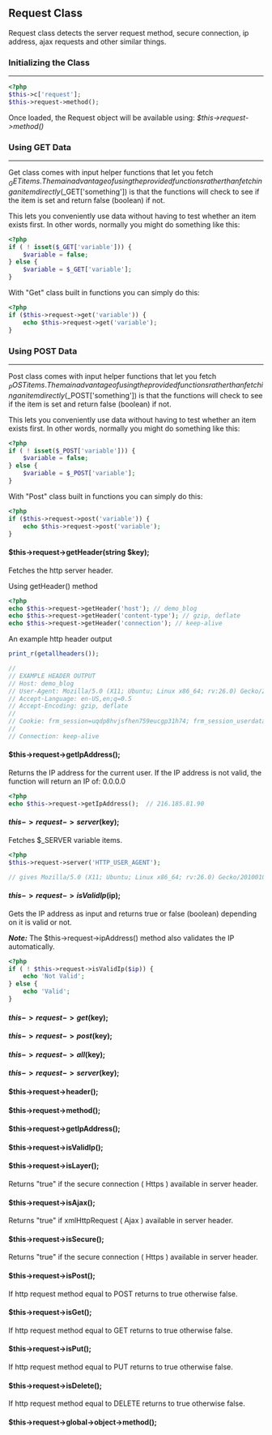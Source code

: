 
## Request Class

Request class detects the server request method, secure connection, ip address, ajax requests and other similar things.

### Initializing the Class

------

```php
<?php
$this->c['request'];
$this->request->method();
```

Once loaded, the Request object will be available using: <dfn>$this->request->method()</dfn>

### Using GET Data

------

Get class comes with input helper functions that let you fetch $_GET items. The main advantage of using the provided functions rather than fetching an item directly ($_GET['something']) is that the functions will check to see if the item is set and return false (boolean) if not. 

This lets you conveniently use data without having to test whether an item exists first. In other words, normally you might do something like this:

```php
<?php
if ( ! isset($_GET['variable'])) {
    $variable = false;
} else {
    $variable = $_GET['variable'];
}
```

With "Get" class built in functions you can simply do this:

```php
<?php
if ($this->request->get('variable')) {
	echo $this->request->get('variable');
}
```

### Using POST Data

------

Post class comes with input helper functions that let you fetch $_POST items. The main advantage of using the provided functions rather than fetching an item directly ($_POST['something']) is that the functions will check to see if the item is set and return false (boolean) if not. 

This lets you conveniently use data without having to test whether an item exists first. In other words, normally you might do something like this:

```php
<?php
if ( ! isset($_POST['variable'])) {
    $variable = false;
} else {
    $variable = $_POST['variable'];
}
```

With "Post" class built in functions you can simply do this:

```php
<?php
if ($this->request->post('variable')) {
	echo $this->request->post('variable');
}
```

#### $this->request->getHeader(string $key);

Fetches the http server header.

Using getHeader() method

```php
<?php
echo $this->request->getHeader('host'); // demo_blog
echo $this->request->getHeader('content-type'); // gzip, deflate
echo $this->request->getHeader('connection'); // keep-alive
```
An example http header output

```php
print_r(getallheaders());

// 
// EXAMPLE HEADER OUTPUT
// Host: demo_blog 
// User-Agent: Mozilla/5.0 (X11; Ubuntu; Linux x86_64; rv:26.0) Gecko/20100101 Firefox/26.0 Accept: text/html,application/xhtml+xml,application/xml;q=0.9,*/\*;q=0.8
// Accept-Language: en-US,en;q=0.5 
// Accept-Encoding: gzip, deflate 
// 
// Cookie: frm_session=uqdp8hvjsfhen759eucgp31h74; frm_session_userdata=a%3A4%3A%7Bs%3A10%3A%22session_id%22%3Bs%3A26%3A%22uqdp8hvjsfhen759eucgp31h74%22%3Bs%3A10%3A%22ip_address%22%3Bs%3A9%3A%22127.0.0.1%22%3Bs%3A10%3A%22user_agent%22%3Bs%3A50%3A%22Mozilla%2F5.0+%28X11%3B+Ubuntu%3B+Linux+x86_64%3B+rv%3A26.0%29+G%22%3Bs%3A13%3A%22last_activity%22%3Bi%3A1389947182%3B%7D75f0224d5214efb875c685a30eda7f06
// 
// Connection: keep-alive 
```

#### $this->request->getIpAddress();

Returns the IP address for the current user. If the IP address is not valid, the function will return an IP of: 0.0.0.0

```php
<?php
echo $this->request->getIpAddress();  // 216.185.81.90
```

#### $this->request->server($key);

Fetches $_SERVER variable items.

```php
<?php
$this->request->server('HTTP_USER_AGENT');  

// gives Mozilla/5.0 (X11; Ubuntu; Linux x86_64; rv:26.0) Gecko/20100101 Firefox/26.0 
```

#### $this->request->isValidIp($ip);

Gets the IP address as input and returns true or false (boolean) depending on it is valid or not. 

***Note:*** The $this->request->ipAddress() method also validates the IP automatically.

```php
<?php
if ( ! $this->request->isValidIp($ip)) {
	echo 'Not Valid';
} else {
	echo 'Valid';
}
```

#### $this->request->get($key);

#### $this->request->post($key);

#### $this->request->all($key);

#### $this->request->server($key);

#### $this->request->header();

#### $this->request->method();

#### $this->request->getIpAddress();

#### $this->request->isValidIp();

#### $this->request->isLayer();

Returns "true" if the secure connection ( Https ) available in server header.

#### $this->request->isAjax();

Returns "true" if xmlHttpRequest ( Ajax ) available in server header.

#### $this->request->isSecure();

Returns "true" if the secure connection ( Https ) available in server header.

#### $this->request->isPost();

If http request method equal to POST returns to true otherwise false.

#### $this->request->isGet();

If http request method equal to GET returns to true otherwise false.

#### $this->request->isPut();

If http request method equal to PUT returns to true otherwise false.

#### $this->request->isDelete();

If http request method equal to DELETE returns to true otherwise false.

#### $this->request->global->object->method();